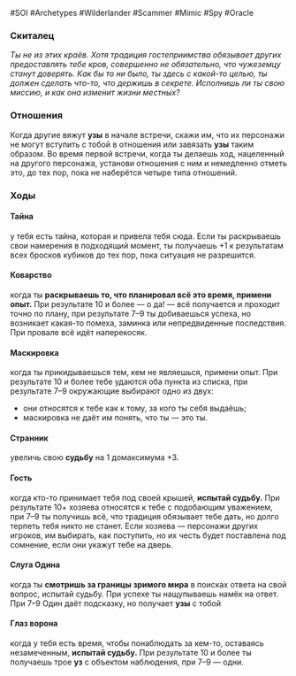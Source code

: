 #SOI #Archetypes #Wilderlander #Scammer #Mimic #Spy #Oracle 

### Скиталец
*Ты не из этих краёв. Хотя традиция гостеприимства обязывает других предоставлять тебе кров, совершенно не обязательно, что чужеземцу станут доверять. Как бы то ни было, ты здесь с какой-то целью, ты должен сделать что-то, что держишь в секрете. Исполнишь ли ты свою миссию, и как она изменит жизни местных?*

### Отношения 
Когда другие вяжут **узы** в начале встречи, скажи им, что их персонажи не могут вступить с тобой в отношения или завязать **узы** таким образом. Во время первой встречи, когда ты делаешь ход, нацеленный на другого персонажа, установи отношения с ним и немедленно отметь это, до тех пор, пока не наберётся четыре типа отношений.

### Ходы
#### Тайна
у тебя есть тайна, которая и привела тебя сюда. Если ты раскрываешь свои намерения в подходящий момент, ты получаешь +1 к результатам всех бросков кубиков до тех пор, пока ситуация не разрешится. 

#### Коварство
когда ты **раскрываешь то, что планировал всё это время, примени опыт.** При результате 10 и более — о да! — всё получается и проходит точно по плану, при результате 7–9 ты добиваешься успеха, но возникает какая-то помеха, заминка или непредвиденные последствия. При провале всё идёт наперекосяк. 

#### Маскировка
когда ты прикидываешься тем, кем не являешься, примени опыт. При результате 10 и более тебе удаются оба пункта из списка, при результате 7–9 окружающие выбирают одно из двух: 
-  они относятся к тебе как к тому, за кого ты себя выдаёшь; 
-  маскировка не даёт им понять, что ты — это ты. 
 
#### Странник
увеличь свою **судьбу** на 1 домаксимума +3. 

#### Гость
когда кто-то принимает тебя под своей крышей, **испытай судьбу.** При результате 10+ хозяева относятся к тебе с подобающим уважением, при 7–9 ты получишь всё, что традиция обязывает тебе дать, но долго терпеть тебя никто не станет. Если хозяева — персонажи других игроков, им выбирать, как поступить, но их честь будет поставлена под сомнение, если они укажут тебе на дверь. 

#### Слуга Одина
когда ты **смотришь за границы зримого мира** в поисках ответа на свой вопрос, испытай судьбу. При успехе ты нащупываешь намёк на ответ. При 7–9 Один даёт подсказку, но получает **узы** с тобой

#### Глаз ворона
когда у тебя есть время, чтобы понаблюдать за кем-то, оставаясь незамеченным, **испытай судьбу.** При результате 10 и более ты получаешь трое **уз** с объектом наблюдения, при 7–9 — одни.